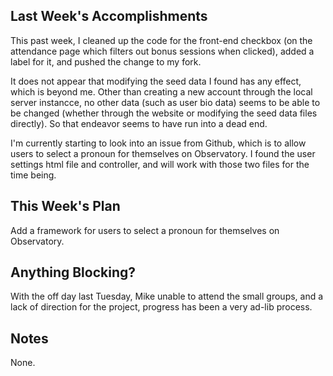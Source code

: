 ## Last Week's Accomplishments

This past week, I cleaned up the code for the front-end checkbox (on the attendance page which filters out bonus sessions when clicked), added a label for it, and pushed the change to my fork. 

It does not appear that modifying the seed data I found has any effect, which is beyond me. Other than creating a new account through the local server instancce, no other data (such as user bio data) seems to be able to be changed (whether through the website or modifying the seed data files directly). So that endeavor seems to have run into a dead end.

I'm currently starting to look into an issue from Github, which is to allow users to select a pronoun for themselves on Observatory. I found the user settings html file and controller, and will work with those two files for the time being.

## This Week's Plan

Add a framework for users to select a pronoun for themselves on Observatory.

## Anything Blocking?

With the off day last Tuesday, Mike unable to attend the small groups, and a lack of direction for the project, progress has been a very ad-lib process.

## Notes

None.
